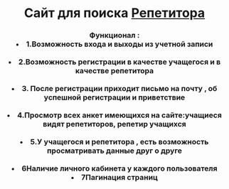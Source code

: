 
<h1 align="center">Сайт для поиска <a href="https://daniilshat.ru/" target="_blank">Pепетитора</a>
<h3 align="center">Функционал :
 <br><li>1.Возможность входа и выходы из учетной записи</li>
 <br><li>2.Возможность регистрации в качестве учащегося и в качестве репетитора</li>
 <br><li>3. После регистрации приходит письмо на почту , об успешной регистрации и приветствие</li>
 <br><li>4.Просмотр всех анкет имеющихся на сайте:учащиеся видят репетиторов, репетир учащихся</li>
<br><li>5.У учащегося и репетитора , есть возможность просматривать данные друг о друге</li>
 <br><li>6Наличие личного кабинета у каждого пользователя
 <br><li>7Пагинация страниц</li></h3>